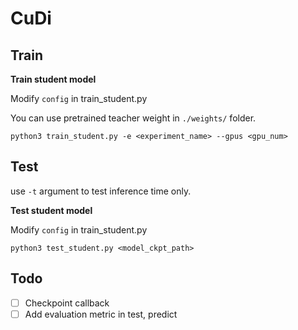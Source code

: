 # CuDi



## Train





**Train student model**

Modify `config` in train_student.py

You can use pretrained teacher weight in `./weights/` folder.

```
python3 train_student.py -e <experiment_name> --gpus <gpu_num>
```





## Test

use `-t` argument to test inference time only.



**Test student model**

Modify `config` in train_student.py

```
python3 test_student.py <model_ckpt_path>
```





## Todo

- [ ] Checkpoint callback
- [ ] Add evaluation metric in test, predict